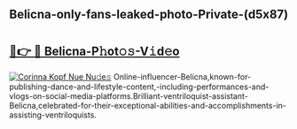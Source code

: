 ## Belicna-only-fans​-leaked-photo​-Private-(d5x87)


# <h2><a href="https://mediaupload.pro?title=Belicna&ref=git">🔗👉 🔴 Belicna-P𝚑ot𝚘𝚜-V𝚒d𝚎o</a></h2>

[![Corinna Kopf Nue Nu𝚍e𝚜](https://i.imgur.com/0qMVB7G.gif)](https://mediaupload.pro?title=Belicna&ref=git)
Online-influencer-Belicna,known-for-publishing-dance-and-lifestyle-content,-including-performances-and-vlogs-on-social-media-platforms.Brilliant-ventriloquist-assistant-Belicna,celebrated-for-their-exceptional-abilities-and-accomplishments-in-assisting-ventriloquists.  